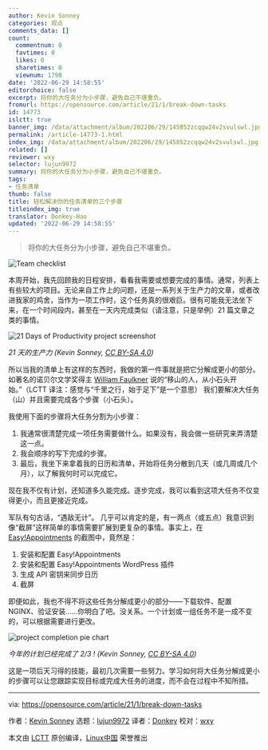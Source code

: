 ```yaml
---
author: Kevin Sonney
categories: 观点
comments_data: []
count:
  commentnum: 0
  favtimes: 0
  likes: 0
  sharetimes: 0
  viewnum: 1798
date: '2022-06-29 14:58:55'
editorchoice: false
excerpt: 将你的大任务分为小步骤，避免自己不堪重负。
fromurl: https://opensource.com/article/21/1/break-down-tasks
id: 14773
islctt: true
banner_img: /data/attachment/album/202206/29/145852zcqqw24v2svulswl.jpg
permalink: /article-14773-1.html
index_img: /data/attachment/album/202206/29/145852zcqqw24v2svulswl.jpg.thumb.jpg
related: []
reviewer: wxy
selector: lujun9972
summary: 将你的大任务分为小步骤，避免自己不堪重负。
tags:
- 任务清单
thumb: false
title: 轻松解决你的任务清单的三个步骤
titleindex_img: true
translator: Donkey-Hao
updated: '2022-06-29 14:58:55'
---
```



> 
> 将你的大任务分为小步骤，避免自己不堪重负。
> 
> 
> 


![](/data/attachment/album/202206/29/145852zcqqw24v2svulswl.jpg "Team checklist")


本周开始，我先回顾我的日程安排，看看我需要或想要完成的事情。通常，列表上有些较大的项目。无论来自工作上的问题，还是一系列关于生产力的文章，或者改进我家的鸡舍，当作为一项工作时，这个任务真的很艰巨。很有可能我无法坐下来，在一个时间段内，甚至在一天内完成类似（请注意，只是举例）21 篇文章之类的事情。


![21 Days of Productivity project screenshot](/data/attachment/album/202206/29/145855hw8jryjjfj6jij0w.png)


*21 天的生产力 (Kevin Sonney, [CC BY-SA 4.0](https://creativecommons.org/licenses/by-sa/4.0/))*


所以当我的清单上有这样的东西时，我做的第一件事就是把它分解成更小的部分。如著名的诺贝尔文学奖得主 [William Faulkner](https://en.wikipedia.org/wiki/William_Faulkner) 说的“移山的人，从小石头开始。”（LCTT 译注：感觉与“千里之行，始于足下”是一个意思） 我们要解决大任务（山）并且需要完成各个步骤（小石头）。


我使用下面的步骤将大任务分割为小步骤：


1. 我通常很清楚完成一项任务需要做什么。如果没有，我会做一些研究来弄清楚这一点。
2. 我会顺序的写下完成的步骤。
3. 最后，我坐下来拿着我的日历和清单，开始将任务分散到几天（或几周或几个月），以了解我何时可以完成它。


现在我不仅有计划，还知道多久能完成。逐步完成，我可以看到这项大任务不仅变得更小，而且更接近完成。


军队有句古话，“遇敌无计”。 几乎可以肯定的是，有一两点（或五点）我意识到像“截屏”这样简单的事情需要扩展到更复杂的事情。事实上，在 [Easy!Appointments](https://opensource.com/article/21/1/open-source-scheduler) 的截图中，竟然是：


1. 安装和配置 Easy!Appointments
2. 安装和配置 Easy!Appointments WordPress 插件
3. 生成 API 密钥来同步日历
4. 截屏


即便如此，我也不得不将这些任务分解成更小的部分——下载软件、配置 NGINX、验证安装……你明白了吧。没关系。一个计划或一组任务不是一成不变的，可以根据需要进行更改。


![project completion pie chart](/data/attachment/album/202206/29/145856dj5inncqcs7fs7f0.png)


*今年的计划已经完成了 2/3 ! (Kevin Sonney, [CC BY-SA 4.0](https://creativecommons.org/licenses/by-sa/4.0/))*


这是一项后天习得的技能，最初几次需要一些努力。学习如何将大任务分解成更小的步骤可以让您跟踪实现目标或完成大任务的进度，而不会在过程中不知所措。




---


via: <https://opensource.com/article/21/1/break-down-tasks>


作者：[Kevin Sonney](https://opensource.com/users/ksonney) 选题：[lujun9972](https://github.com/lujun9972) 译者：[Donkey](https://github.com/Donkey-Hao) 校对：[wxy](https://github.com/wxy)


本文由 [LCTT](https://github.com/LCTT/TranslateProject) 原创编译，[Linux中国](https://linux.cn/) 荣誉推出